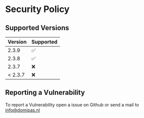 # Security Policy

## Supported Versions

| Version | Supported          |
| ------- | ------------------ |
| 2.3.9   | :white_check_mark: |
| 2.3.8   | :white_check_mark: |
| 2.3.7   | :x:                |
| < 2.3.7 | :x:                |

## Reporting a Vulnerability

To report a Vulnerability open a issue on Github or send a mail to info@domipas.nl
